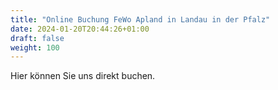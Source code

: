 ```yaml
---
title: "Online Buchung FeWo Apland in Landau in der Pfalz"
date: 2024-01-20T20:44:26+01:00
draft: false
weight: 100
---
```


Hier können Sie uns direkt buchen.
